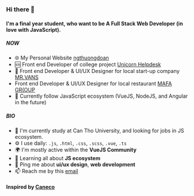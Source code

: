 ### Hi there 👋
#### I'm a final year student, who want to be A Full Stack Web Developer (in love with JavaScript).

##### NOW

- 🌐 My Personal Website [ngthuongdoan](https://ngthuongdoan.com)
- 🆘 Front end Developer of college project [Unicorn Helpdesk](https://unicornhelpdesk.netlify.app)
- 🍜 Front end Developer & UI/UX Designer for local start-up company [MR.VANS](http://mrvans.vn)
-  Front end Developer & UI/UX Designer for local restaurant [MAFA GR(OUP](http://mafagroup.vn)
- 💬 Currently follow JavaScript ecosystem (VueJS, NodeJS, and Angular in the future)

##### BIO

- 🏢 I'm currently study at Can Tho University, and looking for jobs in JS ecosystem.
- ⚙️ I use daily: `.js`, `.html`, `.css`, `.scss`, `.vue`, `.ts`
- 🌍 I'm mostly active within the **VueJS Community**
- 🌱 Learning all about **JS ecosystem**
- 💬 Ping me about **ui/ux design**, **web development**
- 📫 Reach me by this [email](mailto:ngthuongdoan@gmail.com)


#### Inspired by [Caneco](https://github.com/caneco/)
